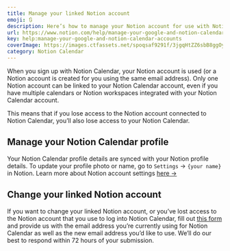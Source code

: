 ```yaml
---
title: Manage your linked Notion account
emoji: 🔃
description: Here’s how to manage your Notion account for use with Notion Calendar 🔃
url: https://www.notion.com/help/manage-your-google-and-notion-calendar-accounts
key: help:manage-your-google-and-notion-calendar-accounts
coverImage: https://images.ctfassets.net/spoqsaf9291f/3jgqHtZZ6sbB8ggOyi0m06/98d1e12e6f06ed94da163ffb352d895f/manage-your-google-and-notion-calendar-accounts.png
category: Notion Calendar
---
```


When you sign up with Notion Calendar, your Notion account is used (or a Notion account is created for you using the same email address). Only one Notion account can be linked to your Notion Calendar account, even if you have multiple calendars or Notion workspaces integrated with your Notion Calendar account.

This means that if you lose access to the Notion account connected to Notion Calendar, you’ll also lose access to your Notion Calendar.

## Manage your Notion Calendar profile

Your Notion Calendar profile details are synced with your Notion profile details. To update your profile photo or name, go to `Settings` → `{your name}` in Notion. Learn more about Notion account settings [here →](https://www.notion.com/help/account-settings)

## Change your linked Notion account

If you want to change your linked Notion account, or you’ve lost access to the Notion account that you use to log into Notion Calendar, fill out [this form](https://dev.notion.so/notion/1b2b35e6e67f801e89d6d36e5169b21c) and provide us with the email address you’re currently using for Notion Calendar as well as the new email address you’d like to use. We’ll do our best to respond within 72 hours of your submission.
